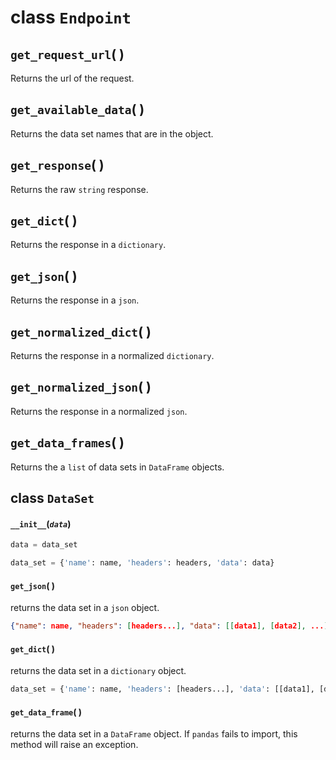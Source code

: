 # class `Endpoint`

## `get_request_url`( )

Returns the url of the request.

## `get_available_data`( )

Returns the data set names that are in the object.

## `get_response`( )

Returns the raw `string` response.

## `get_dict`( )

Returns the response in a `dictionary`.

## `get_json`( )

Returns the response in a `json`.

## `get_normalized_dict`( )

Returns the response in a normalized `dictionary`.

## `get_normalized_json`( )

Returns the response in a normalized `json`.

## `get_data_frames`( )

Returns the a `list` of data sets in `DataFrame` objects.

## class `DataSet`

#### `__init__`(_`data`_)
```python
data = data_set
```
```python
data_set = {'name': name, 'headers': headers, 'data': data}
```

#### `get_json`( )
returns the data set in a `json` object.
```json
{"name": name, "headers": [headers...], "data": [[data1], [data2], ...]}
```

#### `get_dict`( )
returns the data set in a `dictionary` object.
```python
data_set = {'name': name, 'headers': [headers...], 'data': [[data1], [data2], ...]}
```

#### `get_data_frame`( )
returns the data set in a `DataFrame` object. If `pandas` fails to import, this method will raise an exception.

